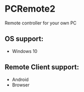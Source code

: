 # PCRemote2
Remote controller for your own PC

## OS support:
- Windows 10

## Remote Client support:
- Android
- Browser
